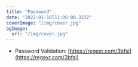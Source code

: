 ```yaml
---
title: "Password"
date: "2022-01-10T11:00:00.322Z"
coverImage: "/img/cover.jpg"
ogImage:
  url: "/img/cover.jpg"
---
```


- Password Validation: [https://regexr.com/3bfsi](https://regexr.com/3bfsi)
